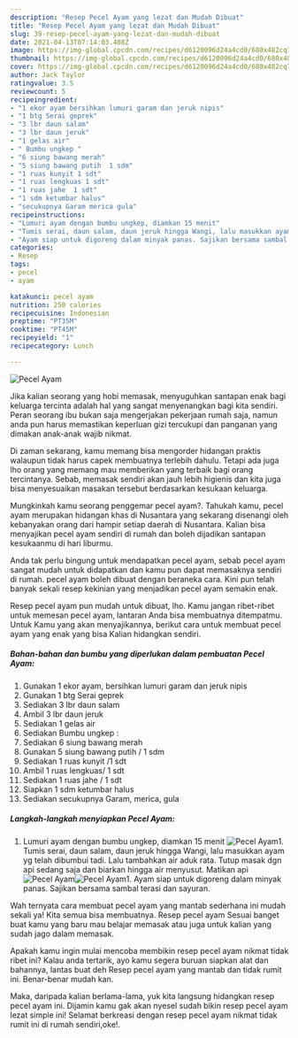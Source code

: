```yaml
---
description: "Resep Pecel Ayam yang lezat dan Mudah Dibuat"
title: "Resep Pecel Ayam yang lezat dan Mudah Dibuat"
slug: 39-resep-pecel-ayam-yang-lezat-dan-mudah-dibuat
date: 2021-04-13T07:14:03.408Z
image: https://img-global.cpcdn.com/recipes/d6120096d24a4cd0/680x482cq70/pecel-ayam-foto-resep-utama.jpg
thumbnail: https://img-global.cpcdn.com/recipes/d6120096d24a4cd0/680x482cq70/pecel-ayam-foto-resep-utama.jpg
cover: https://img-global.cpcdn.com/recipes/d6120096d24a4cd0/680x482cq70/pecel-ayam-foto-resep-utama.jpg
author: Jack Taylor
ratingvalue: 3.5
reviewcount: 5
recipeingredient:
- "1 ekor ayam bersihkan lumuri garam dan jeruk nipis"
- "1 btg Serai geprek"
- "3 lbr daun salam"
- "3 lbr daun jeruk"
- "1 gelas air"
- " Bumbu ungkep "
- "6 siung bawang merah"
- "5 siung bawang putih  1 sdm"
- "1 ruas kunyit 1 sdt"
- "1 ruas lengkuas 1 sdt"
- "1 ruas jahe  1 sdt"
- "1 sdm ketumbar halus"
- "secukupnya Garam merica gula"
recipeinstructions:
- "Lumuri ayam dengan bumbu ungkep, diamkan 15 menit"
- "Tumis serai, daun salam, daun jeruk hingga Wangi, lalu masukkan ayam yg telah dibumbui tadi. Lalu tambahkan air aduk rata. Tutup masak dgn api sedang saja dan biarkan hingga air menyusut. Matikan api"
- "Ayam siap untuk digoreng dalam minyak panas. Sajikan bersama sambal terasi dan sayuran."
categories:
- Resep
tags:
- pecel
- ayam

katakunci: pecel ayam 
nutrition: 250 calories
recipecuisine: Indonesian
preptime: "PT35M"
cooktime: "PT45M"
recipeyield: "1"
recipecategory: Lunch

---
```



![Pecel Ayam](https://img-global.cpcdn.com/recipes/d6120096d24a4cd0/680x482cq70/pecel-ayam-foto-resep-utama.jpg)

Jika kalian seorang yang hobi memasak, menyuguhkan santapan enak bagi keluarga tercinta adalah hal yang sangat menyenangkan bagi kita sendiri. Peran seorang ibu bukan saja mengerjakan pekerjaan rumah saja, namun anda pun harus memastikan keperluan gizi tercukupi dan panganan yang dimakan anak-anak wajib nikmat.

Di zaman  sekarang, kamu memang bisa mengorder hidangan praktis walaupun tidak harus capek membuatnya terlebih dahulu. Tetapi ada juga lho orang yang memang mau memberikan yang terbaik bagi orang tercintanya. Sebab, memasak sendiri akan jauh lebih higienis dan kita juga bisa menyesuaikan masakan tersebut berdasarkan kesukaan keluarga. 



Mungkinkah kamu seorang penggemar pecel ayam?. Tahukah kamu, pecel ayam merupakan hidangan khas di Nusantara yang sekarang disenangi oleh kebanyakan orang dari hampir setiap daerah di Nusantara. Kalian bisa menyajikan pecel ayam sendiri di rumah dan boleh dijadikan santapan kesukaanmu di hari liburmu.

Anda tak perlu bingung untuk mendapatkan pecel ayam, sebab pecel ayam sangat mudah untuk didapatkan dan kamu pun dapat memasaknya sendiri di rumah. pecel ayam boleh dibuat dengan beraneka cara. Kini pun telah banyak sekali resep kekinian yang menjadikan pecel ayam semakin enak.

Resep pecel ayam pun mudah untuk dibuat, lho. Kamu jangan ribet-ribet untuk memesan pecel ayam, lantaran Anda bisa membuatnya ditempatmu. Untuk Kamu yang akan menyajikannya, berikut cara untuk membuat pecel ayam yang enak yang bisa Kalian hidangkan sendiri.

<!--inarticleads1-->

##### Bahan-bahan dan bumbu yang diperlukan dalam pembuatan Pecel Ayam:

1. Gunakan 1 ekor ayam, bersihkan lumuri garam dan jeruk nipis
1. Gunakan 1 btg Serai geprek
1. Sediakan 3 lbr daun salam
1. Ambil 3 lbr daun jeruk
1. Sediakan 1 gelas air
1. Sediakan  Bumbu ungkep :
1. Sediakan 6 siung bawang merah
1. Gunakan 5 siung bawang putih / 1 sdm
1. Sediakan 1 ruas kunyit /1 sdt
1. Ambil 1 ruas lengkuas/ 1 sdt
1. Sediakan 1 ruas jahe / 1 sdt
1. Siapkan 1 sdm ketumbar halus
1. Sediakan secukupnya Garam, merica, gula




<!--inarticleads2-->

##### Langkah-langkah menyiapkan Pecel Ayam:

1. Lumuri ayam dengan bumbu ungkep, diamkan 15 menit
<img src="https://img-global.cpcdn.com/steps/40b438a63d6a653d/160x128cq70/pecel-ayam-langkah-memasak-1-foto.jpg" alt="Pecel Ayam">1. Tumis serai, daun salam, daun jeruk hingga Wangi, lalu masukkan ayam yg telah dibumbui tadi. Lalu tambahkan air aduk rata. Tutup masak dgn api sedang saja dan biarkan hingga air menyusut. Matikan api
<img src="https://img-global.cpcdn.com/steps/203752b9fbbf33c2/160x128cq70/pecel-ayam-langkah-memasak-2-foto.jpg" alt="Pecel Ayam"><img src="https://img-global.cpcdn.com/steps/e9dbd3c56ff8884c/160x128cq70/pecel-ayam-langkah-memasak-2-foto.jpg" alt="Pecel Ayam">1. Ayam siap untuk digoreng dalam minyak panas. Sajikan bersama sambal terasi dan sayuran.




Wah ternyata cara membuat pecel ayam yang mantab sederhana ini mudah sekali ya! Kita semua bisa membuatnya. Resep pecel ayam Sesuai banget buat kamu yang baru mau belajar memasak atau juga untuk kalian yang sudah jago dalam memasak.

Apakah kamu ingin mulai mencoba membikin resep pecel ayam nikmat tidak ribet ini? Kalau anda tertarik, ayo kamu segera buruan siapkan alat dan bahannya, lantas buat deh Resep pecel ayam yang mantab dan tidak rumit ini. Benar-benar mudah kan. 

Maka, daripada kalian berlama-lama, yuk kita langsung hidangkan resep pecel ayam ini. Dijamin kamu gak akan nyesel sudah bikin resep pecel ayam lezat simple ini! Selamat berkreasi dengan resep pecel ayam nikmat tidak rumit ini di rumah sendiri,oke!.


